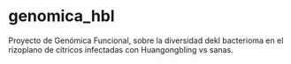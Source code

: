 # genomica_hbl
Proyecto de Genómica Funcional, sobre la diversidad dekl bacterioma en el rizoplano de cítricos infectadas con Huangongbling vs sanas. 
